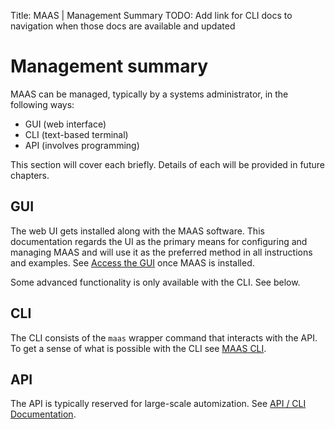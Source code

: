 Title: MAAS | Management Summary
TODO:  Add link for CLI docs to navigation when those docs are available and updated


# Management summary

MAAS can be managed, typically by a systems administrator, in the following
ways:

- GUI (web interface)
- CLI (text-based terminal)
- API (involves programming)

This section will cover each briefly. Details of each will be provided in
future chapters.


## GUI

The web UI gets installed along with the MAAS software. This documentation
regards the UI as the primary means for configuring and managing MAAS and will
use it as the preferred method in all instructions and examples. See
[Access the GUI](./installconfig-gui.html) once MAAS is installed.

Some advanced functionality is only available with the CLI. See below.


## CLI

The CLI consists of the `maas` wrapper command that interacts with the API. To
get a sense of what is possible with the CLI see [MAAS CLI](./manage-cli.html).


## API

The API is typically reserved for large-scale automization. See
[API / CLI Documentation](http://maas.ubuntu.com/docs/index.html#api-cli-documentation). 
